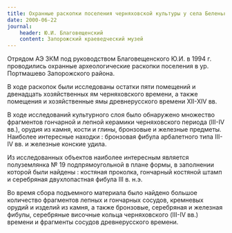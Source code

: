 ```yaml
---
title: Охранные раскопки поселения черняховской культуры у села Беленькое Запорожской области в 1994 году
date: 2000-06-22
journal:
    header: Ю.И. Благовещенский
    content: Запорожский краеведческий музей
---
```


Отрядом АЭ ЗКМ под руководством Благовещенского Ю.И. в 1994 г. проводились охранные археологические раскопки поселения в ур. Портмашево Запорожского района.

В ходе раскопок были исследованы остатки пяти помещений и двенадцать хозяйственных ям черняховского времени, а также помещения и хозяйственные ямы древнерусского времени XII-XIV вв.

В ходе исследований культурного слоя было обнаружено множество фрагментов гончарной и лепной керамики черняховского периода (III-IV вв.), орудия из камня, кости и глины, бронзовые и железные предметы. Наиболее интересные находки : бронзовая фибула арбалетного типа III-IV вв. и железные конские удила.

Из исследованных объектов наиболее интересным является полуземлянка № 19 подпрямоугольной в плане формы, в заполнении которой были найдены : костяная проколка, гончарный костяной штамп и серебряная двухлопастная фибула III в. н.э.

Во время сбора подъемного материала было найдено большое количество фрагментов лепных и гончарных сосудов, кремневых орудий и изделий из камня, а также бронзовые, серебряная и железная фибулы, серебряные височные кольца черняховского (III-IV вв.) времени и фрагменты сосудов древнерусского времени.

